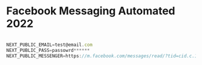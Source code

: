 # Facebook Messaging Automated 2022

```jsx

NEXT_PUBLIC_EMAIL=test@email.com
NEXT_PUBLIC_PASS=passowrd******
NEXT_PUBLIC_MESSENGER=https://m.facebook.com/messages/read/?tid=cid.c.1000******************

```
